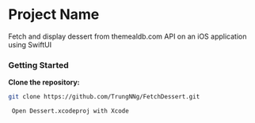 # Project Name

Fetch and display dessert from themealdb.com API on an iOS application using SwiftUI

### Getting Started

**Clone the repository:**
   ```bash
   git clone https://github.com/TrungNNg/FetchDessert.git
   
    Open Dessert.xcodeproj with Xcode
